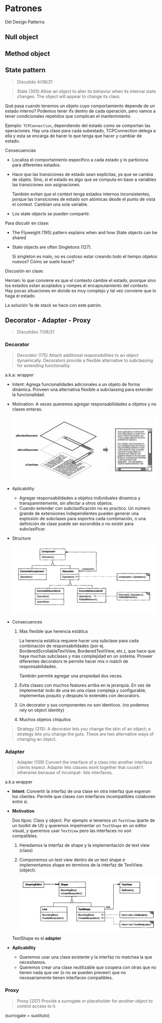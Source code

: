 # Patrones

Del Design Patterns

## Null object

## Method object

## State pattern

> Discutido 4/08/21

> State (305) Allow an object to alter its behavior when its internal state
> changes. The object will appear to change its class.

Qué pasa cuando tenemos un objeto cuyo comportamiento depende de un estado
interno? Podemos tener ifs dentro de cada operación, pero vamos a tener
condicionales repetidos que complican el mantenimiento.

Ejemplo: `TCPConnection`, dependiendo del estado como se comportan las
operaciones. Hay una clase para cada subestado, TCPConnection delega a ella y
esta se encarga de hacer lo que tenga que hacer y cambiar de estado.

Consecuencias

- Localiza el comportamiento específico a cada estado y lo particiona para
  diferentes estados.
- Hace que las transiciones de estado sean explícitas, ya que se cambia de
  objeto. Sino, si el estado es algo que se computa en base a variables las
  transiciones son asignaciones.

  También evitan que el context tenga estados internos inconsistentes, porque
  las transiciones de estado son atómicas desde el punto de vista el context.
  Cambian una sola variable.

- Los state objects se pueden compartir.

Para discutir en clase:

- The Flyweight (195) pattern explains when and how State objects can be shared
- State objects are often Singletons (127).

  Si singleton es malo, no es costoso estar creando todo el tiempo objetos
  nuevos? Cómo se suele hacer?

Discusión en clase:

Hernan: lo que conviene es que el contexto cambie el estado, poorque sino los
estados estan acoplados y rompes el encapsulamiento del contexto. Hay pocas
situaciones en donde es muy complejo y tal vez conviene que lo haga el estado.

La solución 1a de stack se hace con este patrón.

## Decorator - Adapter - Proxy

> Discutidos 7/08/21

### Decorator

> Decorator (175) Attach additional responsibilities to an object dynamically.
Decorators provide a flexible alternative to subclassing for extending
functionality.

a.k.a: wrapper

- Intent: Agrega funcionalidades adicionales a un objeto de forma dinámica.
  Proveen una alternativa flexible a subclassing para extender la funcionalidad.

- Motivation: A veces queremos agregar responsabilidades a objetos y no clases
  enteras.

  ![](img/decorator-text-view-example.png)

- Aplicability
  - Agregar responsabilidades a objetos individuales dinamica y
    transparentemente, sin afectar a otros objetos.
  - Cuando extender con subclasificación no es practico. Un número grande de
    extensiones independientes pueden generar una explosión de subclases para
    soportra cada combinación, o una definición de clase puede ser escondida o
    no existir para subclasificar.

- Structure

  ![](img/decorator-structure.png)

- Consecuences

  1. Mas flexible que herencia estática

      La herencia estática requiere hacer una subclase para cada combinación de
      responsabilidades (por ej. BorderedScrollableTextView, BorderedTextView,
      etc.), que hace que haya muchas subclases y más complejidad en un sistema.
      Proveer diferentes decorators te permite hacer mix n match de
      responsabilidades.

      También permite agregar una propiedad dos veces.

  2. Evita clases con muchos features arriba en la jerarquía. En vez de
     implementar todo de una en una clase compleja y configurable, implementas
     poquito y después lo extendés con decorators.
  
  3. Un decorator y sus componentes no son identicos. (no podemos rely on object
     identity)
    
  4. Muchos objetos chiquitos

> Strategy (315): A decorator lets you change the skin of an object; a strategy
lets you change the guts. These are two alternative ways of changing an object.

### Adapter

> Adapter (139) Convert the interface of a class into another interface clients
expect. Adapter lets classes work together that couldn't otherwise because of
incompat- ible interfaces.

a.k.a wrapper

- **Intent**: Convertir la interfaz de una clase en otra interfaz que esperan los
  clientes. Permite que clases con interfaces incompatibles colaboren entre si.

- **Motivation**

  Dos tipos: Class y object. Por ejemplo si tenemos un `TextView` (parte de un
  toolkit de UI) y queremos impelmentar un `TextShape` en un editor visual, y
  queremos usar `TextView` pero las interfaces no son compatibles.

  1. Heredamos la interfaz de shape y la implementación de text view (class)
  2. Componemos un text view dentro de un text shape e implementamos shape en
     terminos de la interfaz de TextView. (object).

     ![](img/adapter-object-motivation.png)
  
  TextShape es el **adapter**

- **Aplicability**

  - Queremos usar una clase existente y la interfaz no matchea la que
    necesitamos.
  - Queremos crear una clase reutilizable que coopera con otras que no tienen
    nada que ver (o no se pueden preveer) que no necesariamente tienen
    interfaces compatibles.

### Proxy

> Proxy (207) Provide a surrogate or placeholder for another object to control
access to it.

(surrogate = sustituto)